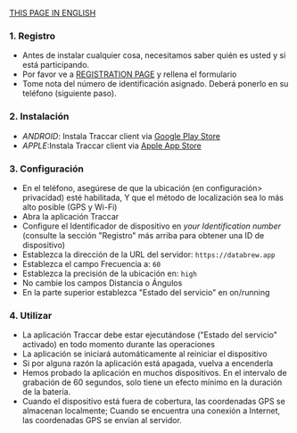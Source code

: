 [THIS PAGE IN ENGLISH](phone_documentation.md)


### 1. Registro

- Antes de instalar cualquier cosa, necesitamos saber quién es usted y si está participando.
- Por favor ve a [REGISTRATION PAGE](https://datacat.cc/bcv) y rellena el formulario
- Tome nota del número de identificación asignado. Deberá ponerlo en su teléfono (siguiente paso).

### 2. Instalación

- *ANDROID*: Instala Traccar client via [Google Play Store](https://play.google.com/store/apps/details?id=org.traccar.client)
- *APPLE*:Instala Traccar client via [Apple App Store](https://apps.apple.com/us/app/traccar-client/id843156974)

### 3. Configuración

- En el teléfono, asegúrese de que la ubicación (en configuración> privacidad) esté habilitada, Y que el método de localización sea lo más alto posible (GPS y Wi-Fi)
- Abra la aplicación Traccar
- Configure el Identificador de dispositivo en _your Identification number_ (consulte la sección "Registro" más arriba para obtener una ID de dispositivo)
- Establezca la dirección de la URL del servidor: `https://databrew.app`
- Establezca el campo Frecuencia a: `60`
- Establezca la precisión de la ubicación en: `high`
- No cambie los campos Distancia o Ángulos
- En la parte superior establezca "Estado del servicio" en on/running


### 4. Utilizar

- La aplicación Traccar debe estar ejecutándose ("Estado del servicio" activado) en todo momento durante las operaciones
- La aplicación se iniciará automáticamente al reiniciar el dispositivo
- Si por alguna razón la aplicación está apagada, vuelva a encenderla
- Hemos probado la aplicación en muchos dispositivos. En el intervalo de grabación de 60 segundos, solo tiene un efecto mínimo en la duración de la batería.
- Cuando el dispositivo está fuera de cobertura, las coordenadas GPS se almacenan localmente; Cuando se encuentra una conexión a Internet, las coordenadas GPS se envían al servidor.
